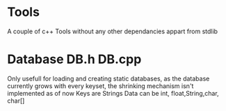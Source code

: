 # Tools
A couple of c++ Tools without any other dependancies appart from stdlib
# Database  DB.h DB.cpp
Only usefull for loading and creating static databases, as the database currently grows with every keyset, the shrinking mechanism isn't implemented as of now
Keys are Strings
Data can be int, float,String,char, char[] 
